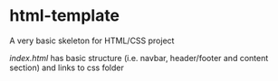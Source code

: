 # html-template

A very basic skeleton for HTML/CSS project

*index.html* has basic structure (i.e. navbar, header/footer and content section) and links to css folder


